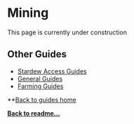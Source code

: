 # Mining

This page is currently under construction

## Other Guides

- [Stardew Access Guides](stardew-access-guides.md)
- [General Guides](general-guides.md)
- [Farming Guides](farming-guides.md)

**[Back to guides home](guides-home.md)

**[Back to readme...](../README.md)**

